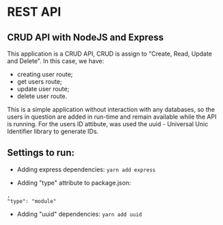 # REST API
## CRUD API with NodeJS and Express

This application is a CRUD API, CRUD is assign to "Create, Read, Update and Delete". In this case, we have:
- creating user route;
- get users route;
- update user route;
- delete user route.

This is a simple application without interaction with any databases, so the users in question are added in run-time and remain available while the API is running. For the users ID attibute, was used the uuid - Universal Unic Identifier library to generate IDs.


## Settings to run:
- Adding express dependencies:
`yarn add express`

- Adding "type" attribute to package.json:
```
,
"type": "module"
```

- Adding "uuid" dependencies:
`yarn add uuid`